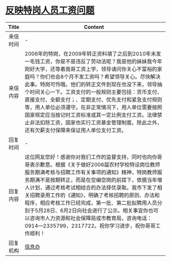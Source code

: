 # <a href="http://www.shangluo.gov.cn/zmhd/ldxxxx.jsp?urltype=leadermail.LeaderMailContentUrl&wbtreeid=1112&leadermailid=1007">反映特岗人员工资问题</a>
|Title|Content|
|:---:|---|
|来信时间|-|
|来信内容|2006年的特岗，在2009年转正资料填了之后到2010年未发一毛钱工资，你是不是违反了劳动法呢？我是他的妹妹我今年刚好大学，还等着我哥工资上学，领导请问你关心不富裕的家庭吗？你们也会8个月不发工资吗？希望领导关心。尽快解决此事。特岗可怜哦。他们的转正文件到现在也没下来，领导抽个时间关心一下。工资支付的一般规则主要包括：货币支付、直接支付、全额支付；、定期支付、优先支付和紧急支付规则等，用人单位必须遵守。在非正常情况下，用人单位需要按照国家规定应当按记时工资标准或其一定比例支付工资。法律禁止非法扣除工资，国家也实行工资基金管理制度。除此之外，还有欠薪支付保障来保证用人单位支付工资。|
|回复时间|-|
|回复内容|这位网友您好！感谢你对我们工作的监督支持，同时也向你哥哥表示歉意。根据《关于做好2006届农村学校特设岗位教师服务期满考核与招聘工作有关事项的通知》精神，特岗教师服务期满不是按期转正，而是在空编空岗的前提下，依据当年增人计划，通过考核考试相结合的办法择优录取。我市下发了相关招聘录用工作的《通知》，明确了考核招聘的原则、办法和程序，相应考核工作已经完成，第一批、第二批拟聘用人员分别于5月28日、6月2日向社会进行了公示。相关事宜你也可以咨询市人力资源和社会保障局或市教育局，咨询电话：0914—2335799，2317722。祝你学习进步，祝你哥哥工作顺利！|
|回复机构|<a href="../../categories/agencies/信息办.md">信息办</a>|